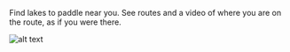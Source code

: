 Find lakes to paddle near you. See routes and a video of where you are on the route, as if you were there. 

![alt text](<Screenshot 2025-04-01 at 12.54.21 PM.png>)